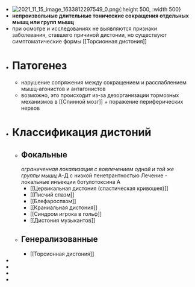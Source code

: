 - ![2021_11_15_image_1633812297549_0.png](https://cdn.logseq.com/%2F90d07cd0-0c20-405f-b80f-bbc874a0823a666dd4b2-fd50-462e-bf5a-e08a9b070fad2021_11_15_image_1633812297549_0.png?Expires=4790526726&Signature=CB97Alt9cxWQIqWWr-50UXEahV4KvfOWaHd7Y0hE-4Mm3xrwT6AJSpVDyRtWp7X3qzrT8zA3fY~zrZOC77CGSYd4M45-KTpsSwwbRPIx79MnGpNjElR7jv7eYQfrWNVC50V9gzDTRj~eo17FEzyChFnWqIIBBae5UHeJB9~mmuwTYEd1Vm7jy3f5cR0U9muyKjan9J2wG-MG8HjTQpPmR~yXYE~kJwc1HCMiBiIpb7x6sGJXTVdgi-5k5QXSWlDUn-6~rIrOheURT0qt3BGATjKQGrAG03petlF~bW5UwDdKHJXaaN-fBt4bgv36QTQHp5LRLvOYxiZs7Ozt3hj82A__&Key-Pair-Id=APKAJE5CCD6X7MP6PTEA){:height 500, :width 500}
- **непроизвольные длительные тонические сокращения отдельных мышц или групп мышц**
- при осмотре и исследованиях не выявляются признаки заболевания, ставшего причиной дистонии, но существуют симптоматические формы [[Торсионная дистония]]
- # Патогенез
	- нарушение сопряжения между сокращением и расслаблением мышц-агонистов и антагонистов
	- возможно, это происходит из-за дезорганизации тормозных механизмов в [[Спинной мозг]] + поражение периферических нервов
- # Классификация дистоний
	- ## Фокальные 
	  *ограниченная локализация с вовлечением одной и той же группы мышц*
	  А-Д с низкой пенетрантностью
	  Лечение - локальные инъекции ботулотоксина А
		- [[Цервикальная дистония (спастическая кривошея)]]
		- [[Писчий спазм]]
		- [[Блефароспазм]]
		- [[Краниальная дистония]]
		- [[Синдром игрока в гольф]]
		- [[Дистония музыкантов]]
	- ## Генерализованные
		- [[Торсионная дистония]]
-
-
-
-